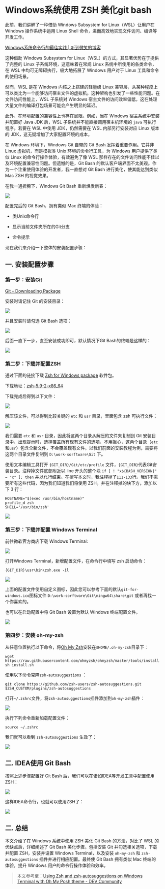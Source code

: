 # Windows系统使用 ZSH 美化git bash

此前，我们讲解了一种借助 Windows Subsystem for Linux（WSL）让用户在 Windows 操作系统中运用 Linux Shell 命令，进而高效地实现文件访问、编译等开发工作。

[Windows系统命令行的最佳实践 | 听到微笑的博客](https://blog.bigcoder.cn/article/e74aca57.html)

这种借助 Windows Subsystem for Linux（WSL）的方式，其显著优势在于提供了完整的 Linux 子系统环境，这意味着在常规 Linux 系统中所使用的各类命令，在 WSL 中均可无障碍执行，极大地拓展了 Windows 用户对于 Linux 工具和命令的使用场景。

然而，WSL 是在 Windows 内核之上搭建的轻量级 Linux 兼容层，从某种程度上可以类比为一个能够访问宿主文件的虚拟机。这种架构也引发了一些性能问题。在文件访问性能上，WSL 子系统对 Windows 宿主文件的访问效率偏低，这在处理大量文件的编译打包场景可能会产生明显的延迟。

此外，在环境配置的兼容性上也存在局限。例如，当在 Windows 宿主系统中安装并配置好 Java JDK 后，WSL 子系统并不能直接调用宿主机环境的 `java` 可执行程序。若要在 WSL 中使用 JDK，仍然需要在 WSL 内部另行安装对应 Linux 版本的 JDK，这无疑增加了大家配置环境的成本。

在 Windows 环境下，Windows Git 自带的 Git Bash 发挥着重要作用。它并非 Linux 虚拟机，而是模拟类 Unix 环境的命令行工具，为 Windows 用户提供了类似 Linux 的命令行操作体验，有效避免了像 WSL 那样存在的文件访问性能不佳以及环境配置兼容性问题。但遗憾的是，Git Bash 的默认客户端界面不太美观。作为一个注重使用体验的开发者，我一直想对 Git Bash 进行美化，使其能达到类似 Mac ZSH 的视觉效果。

在我一通折腾下，Windows Git Bash 重新焕发新春：

![](../images/2.gif)

配置完后的 Git Bash，拥有类似 Mac 终端的体验：

- 类Unix命令行

- 显示当前文件夹所在的Git分支
- 命令提示

现在我们来介绍一下整体的安装配置步骤：

## 一. 安装配置步骤

### 第一步：安装Git

[Git - Downloading Package](https://git-scm.com/downloads/win)

安装时请记住 Git 的安装目录：

![](../images/22.png)

并且安装时请勾选 Git Bash 选项：

![](../images/23.png)

后面一直下一步，直至安装成功即可，默认情况下Git Bash的终端是这样的：

![](../images/24.png)

### 第二步：下载并配置ZSH

通过下面的链接下载  [Zsh for Windows package](https://packages.msys2.org/package/zsh?repo=msys&variant=x86_64) 软件包。

下载地址：[zsh-5.9-2-x86_64](https://mirror.msys2.org/msys/x86_64/zsh-5.9-2-x86_64.pkg.tar.zst)

下载完成后得到以下文件：

![](../images/25.png)

解压该文件，可以得到比较关键的 `etc` 和 `usr` 目录，里面包含 zsh 可执行文件：

![](../images/26.png)

我们需要 `etc` 和 `usr` 目录，因此将这两个目录从解压的文件夹复制到 Git 安装目录中，出现提示时，选择覆盖所有现有文件的选项，不用担心，这两个目录（`etc`和`usr`）包含全新文件，不会覆盖现有文件。以我们前面的安装教程为例，需要将这两个目录文件复制到 `D:\work-sorftware\Git` 下。

使用文本编辑工具打开 `{GIT_DIR}/Git/etc/profile` 文件，`{GIT_DIR}`代表Git安装目录。注释掉文件底部附近以 line 开头的整个块 `if [ ! "x${BASH_VERSION}" = "x" ]; then` 并以`fi`行结束。在撰写本文时，我注释掉了`111-133`行。我们不需要所有这些代码，因为我们知道我们将使用 ZSH。并在注释掉的块下方，添加以下 3 行：

```shell
HOSTNAME="$(exec /usr/bin/hostname)"
profile_d zsh
SHELL='/usr/bin/zsh'
```

![](../images/27.png)

### 第三步：下载并配置 Windows Terminal

前往微软官方商店下载 Windows Terminal:

![](../images/28.png)

打开Windows Terminal，新增配置文件，在命令行中填写 zsh 启动命令：

```shell
{GIT_DIR}\usr\bin\zsh.exe -il
```

![](../images/29.png)

上面的配置文件使用自定义图标，因此您可以参考下面的默认`git-for-windows.ico`图标文件 `D:\work-sorftware\Git\mingw64\share\git` 或者再找一个你喜欢的。

也可以在启动配置中将 Git Bash 设置为默认 Windows 终端配置文件。

![](../images/30.png)

### 第四步：安装 oh-my-zsh

从任意位置执行以下命令，将[Oh My Zsh](https://ohmyz.sh/)安装在`$HOME/.oh-my-zsh`目录下：

```shell
wget https://raw.githubusercontent.com/ohmyzsh/ohmyzsh/master/tools/install.sh
sh install.sh
```

使用以下命令克隆`zsh-autosuggestions` ：

```shell
git clone https://github.com/zsh-users/zsh-autosuggestions.git $ZSH_CUSTOM/plugins/zsh-autosuggestions
```

打开`~/.zshrc`文件，将`zsh-autosuggestions`插件添加到`oh-my-zsh`插件：

![](../images/31.png)

执行下列命令重新加载配置文件：

```shell
source ~/.zshrc
```

我们就可以看到 `zsh-autosuggestions` 生效了：

![](../images/2.gif)

## 二. IDEA使用 Git Bash

按照上述步骤配置好 Git Bash 后，我们可以在诸如IDEA等开发工具中配置使用ZSH：

![](../images/32.png)

这样IDEA命令行，也就可以使用ZSH了：

![](../images/33.png)

## 二. 总结

本文介绍了在 Windows 系统中使用 ZSH 美化 Git Bash 的方法，对比了 WSL 的优缺点后，详细阐述了 Git Bash 美化步骤。包括安装 Git 并勾选相关选项，下载并配置 ZSH，安装并设置 Windows Terminal，以及安装 `oh-my-zsh` 和 `zsh-autosuggestions` 插件并进行相应配置。最终使 Git Bash 拥有类似 Mac 终端的体验，提升 Windows 用户的命令行操作体验和效率。

> 本文参考至：[Using Zsh and zsh-autosuggestions on Windows Terminal with Oh My Posh theme - DEV Community](https://dev.to/goranvasic/using-zsh-and-zsh-autosuggestions-on-windows-terminal-with-oh-my-posh-theme-do6)